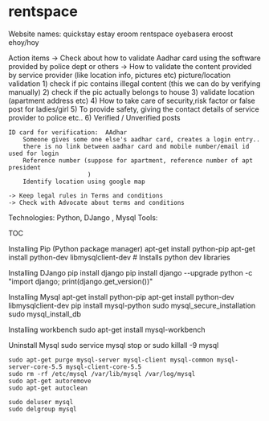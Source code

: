 # rentspace

Website names:
quickstay
estay
eroom
rentspace
oyebasera
eroost
ehoy/hoy


Action items
    -> Check about how to validate Aadhar card using the software provided by police dept or others
    -> How to validate the content provided by service provider (like location info, pictures etc)
        picture/location validation
            1)  check if pic contains illegal content   (this we can do by verifying manually)
            2)  check if the pic actually belongs to house
            3)  validate location (apartment address etc)
            4)  How to take care of security,risk factor or false post for ladies/girl
            5)  To provide safety, giving the contact details of service provider to police etc..
            6)  Verified / Unverified posts
            
    ID card for verification:  AAdhar
        Someone gives some one else's aadhar card, creates a login entry..
        there is no link between aadhar card and mobile number/email id used for login
        Reference number (suppose for apartment, reference number of apt president
                          )
        Identify location using google map
            
    -> Keep legal rules in Terms and conditions
    -> Check with Advocate about terms and conditions


Technologies: Python, DJango , Mysql
Tools:

TOC

Installing Pip (Python package manager)
    apt-get install python-pip
    apt-get install python-dev libmysqlclient-dev   # Installs python dev libraries

Installing DJango
      pip install django
      pip install django --upgrade
      python -c "import django; print(django.get_version())"
      
Installing Mysql
    apt-get install python-pip
    apt-get install python-dev libmysqlclient-dev
    pip install mysql-python
    sudo mysql_secure_installation
    sudo mysql_install_db
    
Installing workbench
    sudo apt-get install mysql-workbench
    
Uninstall Mysql
    sudo service mysql stop or sudo killall -9 mysql 

    sudo apt-get purge mysql-server mysql-client mysql-common mysql-server-core-5.5 mysql-client-core-5.5
    sudo rm -rf /etc/mysql /var/lib/mysql /var/log/mysql
    sudo apt-get autoremove
    sudo apt-get autoclean

    sudo deluser mysql
    sudo delgroup mysql

